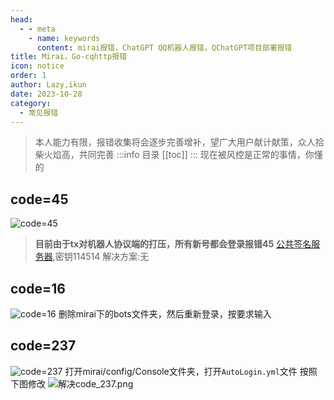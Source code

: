```yaml
---
head:
  - - meta
    - name: keywords
      content: mirai报错，ChatGPT QQ机器人报错，QChatGPT项目部署报错
title: Mirai，Go-cqhttp报错
icon: notice
order: 1
author: Lazy,ikun
date: 2023-10-28
category:
  - 常见报错
---
```

> 本人能力有限，报错收集将会逐步完善增补，望广大用户献计献策，众人拾柴火焰高，共同完善
:::info 目录
[[toc]]
:::
> 现在被风控是正常的事情，你懂的
## code=45
![code=45](https://s2.loli.net/2023/08/16/CcJFZiXLw6oGNxI.png)
> **目前由于tx对机器人协议端的打压，所有新号都会登录报错45**
[公共签名服务器](https://qsign.ikunshare.link),密钥114514
解决方案:无
## code=16
![code=16](https://s2.loli.net/2023/08/17/8ONDlwVTbtAQa7H.png)
删除mirai下的bots文件夹，然后重新登录，按要求输入
## code=237
![code=237](https://s2.loli.net/2023/08/17/AW3g2swTJ1aVUfN.png)
打开mirai/config/Console文件夹，打开`AutoLogin.yml`文件
按照下图修改
![解决code_237.png](https://s2.loli.net/2023/08/17/dJ9tCHpiyQ8eusP.png)